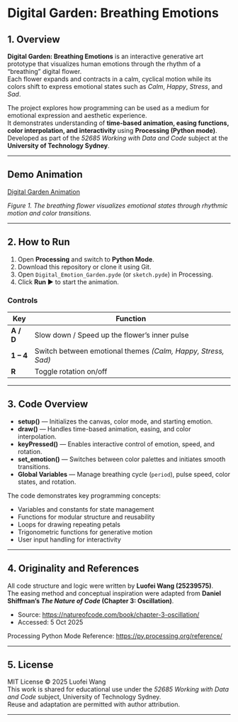 # Digital Garden: Breathing Emotions

## 1. Overview
**Digital Garden: Breathing Emotions** is an interactive generative art prototype that visualizes human emotions through the rhythm of a “breathing” digital flower.  
Each flower expands and contracts in a calm, cyclical motion while its colors shift to express emotional states such as *Calm*, *Happy*, *Stress*, and *Sad*.  

The project explores how programming can be used as a medium for emotional expression and aesthetic experience.  
It demonstrates understanding of **time-based animation, easing functions, color interpolation, and interactivity** using **Processing (Python mode)**.  
Developed as part of the *52685 Working with Data and Code* subject at the **University of Technology Sydney**.

---
## Demo Animation
[Digital Garden Animation](demo1.gif)

*Figure 1. The breathing flower visualizes emotional states through rhythmic motion and color transitions.*

---

## 2. How to Run
1. Open **Processing** and switch to **Python Mode**.  
2. Download this repository or clone it using Git.  
3. Open `Digital_Emotion_Garden.pyde` (or `sketch.pyde`) in Processing.  
4. Click **Run ▶** to start the animation.

### Controls
| Key | Function |
|-----|-----------|
| **A / D** | Slow down / Speed up the flower’s inner pulse |
| **1 – 4** | Switch between emotional themes *(Calm, Happy, Stress, Sad)* |
| **R** | Toggle rotation on/off |

---

## 3. Code Overview
- **setup()** — Initializes the canvas, color mode, and starting emotion.  
- **draw()** — Handles time-based animation, easing, and color interpolation.  
- **keyPressed()** — Enables interactive control of emotion, speed, and rotation.  
- **set_emotion()** — Switches between color palettes and initiates smooth transitions.  
- **Global Variables** — Manage breathing cycle (`period`), pulse speed, color states, and rotation.  

The code demonstrates key programming concepts:
- Variables and constants for state management  
- Functions for modular structure and reusability  
- Loops for drawing repeating petals  
- Trigonometric functions for generative motion  
- User input handling for interactivity  

---

## 4. Originality and References
All code structure and logic were written by **Luofei Wang (25239575)**.  
The easing method and conceptual inspiration were adapted from **Daniel Shiffman’s _The Nature of Code_ (Chapter 3: Oscillation)**.  
- Source: https://natureofcode.com/book/chapter-3-oscillation/  
- Accessed: 5 Oct 2025  

Processing Python Mode Reference: https://py.processing.org/reference/

---

## 5. License
MIT License © 2025 Luofei Wang  
This work is shared for educational use under the *52685 Working with Data and Code* subject, University of Technology Sydney.  
Reuse and adaptation are permitted with author attribution.

---
